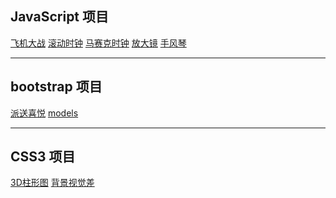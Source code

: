 ## JavaScript 项目
<a href = "./JavaScript/飞机大战/assets/index.html" target = "_blank">飞机大战</a>
<a href = "./JavaScript/时钟/滚动时钟.html" target = "_blank">滚动时钟</a>
<a href = "./JavaScript/时钟/马赛克时钟.html" target = "_blank">马赛克时钟</a>
<a href = "./JavaScript/放大镜/放大镜.html" target = "_blank">放大镜</a>
<a href = "./JavaScript/手风琴/手风琴.html" target = "_blank">手风琴</a>

---

## bootstrap 项目
<a href = "./bootstrap/pantrysbest/pantrysbest.html" target = "_blank">派送喜悦</a>
<a href = "./bootstrap/models/index.html" target = "_blank">models</a>

---

## CSS3 项目
<a href = "./CSS3/3Dchart/chart.html" target = "_blank">3D柱形图</a>
<a href = "./CSS3/背景视觉差/index.html" target = "_blank">背景视觉差</a>